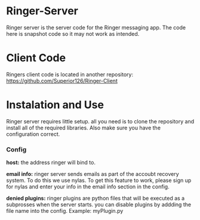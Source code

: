 # Ringer-Server
Ringer server is the server code for the Ringer messaging app. The code here is snapshot code so it may not work as intended. 

# Client Code
Ringers client code is located in another repository: https://github.com/Superior126/Ringer-Client

# Instalation and Use
Ringer server requires little setup. all you need is to clone the repository and install all of the required libraries. Also make sure you have the configuration correct. 

### Config

**host:** the address ringer will bind to. 

**email info:** ringer server sends emails as part of the accoubt recovery system. To do this we use nylas. To get this feature to work, please sign up for nylas and enter your info in the email info section in the config.

**denied plugins:** ringer plugins are python files that will be executed as a subprosses when the server starts. you can disable plugins by addding the file name into the config. Example: myPlugin.py